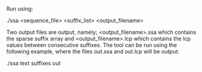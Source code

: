 Run using:

./ssa <sequence_file> <suffix_list> <output_filename>

Two output files are output, namely; <output_filename>.ssa which contains the sparse suffix array and <output_filename>.lcp which contains the lcp values between consecutive suffixes. The tool can be run using the following example, where the files out.ssa and out.lcp will be output:

./ssa text suffixes out
